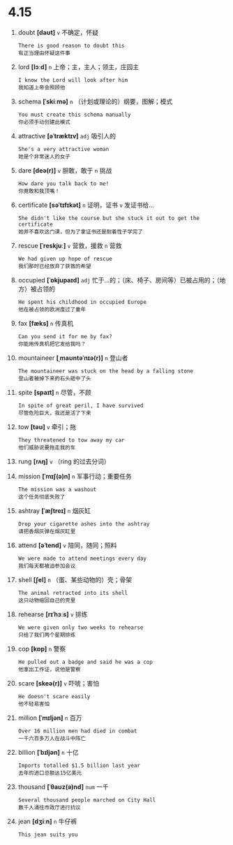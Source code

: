 # 4.15

1. doubt **[daʊt]** `v` 不确定，怀疑

   ```
   There is good reason to doubt this
   有正当理由怀疑这件事
   ```

2. lord **[lɔːd]** `n` 上帝；主，主人；领主，庄园主

   ```
   I know the Lord will look after him
   我知道上帝会照顾他
   ```

3. schema **[ˈskiːmə]** `n` （计划或理论的）纲要，图解；模式

   ```
   You must create this schema manually
   你必须手动创建此模式
   ```

4. attractive **[əˈtræktɪv]** `adj` 吸引人的

   ```
   She's a very attractive woman
   她是个非常迷人的女子
   ```

5. dare **[deə(r)]** `v` 胆敢，敢于 `n` 挑战

   ```
   How dare you talk back to me!
   你竟敢和我顶嘴！
   ```

6. certificate **[səˈtɪfɪkət]** `n` 证明，证书 `v` 发证书给...

   ```
   She didn't like the course but she stuck it out to get the certificate
   她并不喜欢这门课，但为了拿证书还是耐着性子学完了
   ```

7. rescue **[ˈreskjuː]** `v` 营救，援救 `n` 营救

   ```
   We had given up hope of rescue
   我们那时已经放弃了获救的希望
   ```

8. occupied **[ˈɒkjupaɪd]** `adj` 忙于...的；（床、椅子、房间等）已被占用的；（地方）被占领的

   ```
   He spent his childhood in occupied Europe
   他在被占领的欧洲度过了童年
   ```

9. fax **[fæks]** `n` 传真机

   ```
   Can you send it for me by fax?
   你能用传真机把它发给我吗？
   ```

10. mountaineer **[ˌmaʊntəˈnɪə(r)]** `n` 登山者

    ```
    The mountaineer was stuck on the head by a falling stone
    登山者被掉下来的石头砸中了头
    ```

11. spite **[spaɪt]** `n` 尽管，不顾

    ```
    In spite of great peril, I have survived
    尽管危险巨大，我还是活了下来
    ```

12. tow **[təʊ]** `v` 牵引；拖

    ```
    They threatened to tow away my car
    他们威胁说要拖走我的车
    ```

13. rung **[rʌŋ]** `v` （ring 的过去分词）

14. mission **[ˈmɪʃ(ə)n]** `n` 军事行动；重要任务

    ```
    The mission was a washout
    这个任务彻底失败了
    ```

15. ashtray **[ˈæʃtreɪ]** `n` 烟灰缸

    ```
    Drop your cigarette ashes into the ashtray
    请把香烟灰弹在烟灰缸里
    ```

16. attend **[əˈtend]** `v` 陪同，随同；照料

    ```
    We were made to attend meetings every day
    我们每天都被迫参加会议
    ```

17. shell **[ʃel]** `n` （蛋、某些动物的）壳；骨架

    ```
    The animal retracted into its shell
    这只动物缩回自己的壳里
    ```

18. rehearse **[rɪˈhɜːs]** `v` 排练

    ```
    We were given only two weeks to rehearse
    只给了我们两个星期排练
    ```

19. cop **[kɒp]** `n` 警察

    ```
    He pulled out a badge and said he was a cop
    他拿出工作证，说他是警察
    ```

20. scare **[skeə(r)]** `v` 吓唬；害怕

    ```
    He doesn't scare easily
    他不轻易害怕
    ```

21. million **[ˈmɪljən]** `n` 百万

    ```
    Over 16 million men had died in combat
    一千六百多万人在战斗中阵亡
    ```

22. billion **[ˈbɪljən]** `n` 十亿

    ```
    Imports totalled $1.5 billion last year
    去年的进口总额达15亿美元
    ```

23. thousand **[ˈθaʊz(ə)nd]** `num` 一千

    ```
    Several thousand people marched on City Hall
    数千人涌往市政厅进行抗议
    ```

24. jean **[dʒiːn]** `n` 牛仔裤

    ```
    This jean suits you
    ```
